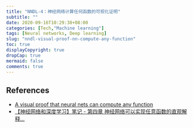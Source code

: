 ```yaml
---
title: "NNDL-4：神经网络计算任何函数的可视化证明"
subtitle: ""
date: 2020-09-16T10:29:38+08:00
categories: [Tech,"Machine learning"]
tags: [Neural networks, Deep learning]
slug: "nndl-visual-proof-nn-compute-any-function"
toc: true
displayCopyright: true
dropCap: true
mermaid: false
comments: true
---
```




<!--more-->



## References

- [A visual proof that neural nets can compute any function](http://neuralnetworksanddeeplearning.com/chap4.html)
- [【神经网络和深度学习】笔记 - 第四章 神经网络可以实现任意函数的直观解释...](https://blog.csdn.net/weixin_30814223/article/details/99264275)